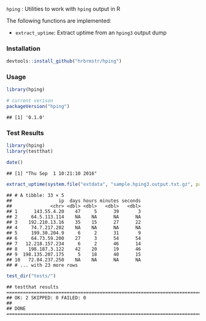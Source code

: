 
`hping` : Utilities to work with `hping` output in R

The following functions are implemented:

-   `extract_uptime`: Extract uptime from an `hping3` output dump

### Installation

``` r
devtools::install_github("hrbrmstr/hping")
```

### Usage

``` r
library(hping)

# current verison
packageVersion("hping")
```

    ## [1] '0.1.0'

### Test Results

``` r
library(hping)
library(testthat)

date()
```

    ## [1] "Thu Sep  1 10:21:10 2016"

``` r
extract_uptime(system.file("extdata", "sample.hping3.output.txt.gz", package="hping"))
```

    ## # A tibble: 33 × 5
    ##                 ip  days hours minutes seconds
    ##              <chr> <dbl> <dbl>   <dbl>   <dbl>
    ## 1      143.55.4.20    47     5      39       3
    ## 2     64.5.113.114    NA    NA      NA      NA
    ## 3    192.210.13.16    35    15      27      22
    ## 4     74.7.217.202    NA    NA      NA      NA
    ## 5     199.30.204.9     6     2      31       9
    ## 6     64.73.59.200    27     3      54      54
    ## 7   12.218.157.234     6     2      46      14
    ## 8    198.187.3.122    42    20      19      46
    ## 9  198.135.207.175     5    18      40      15
    ## 10   72.84.237.250    NA    NA      NA      NA
    ## # ... with 23 more rows

``` r
test_dir("tests/")
```

    ## testthat results ========================================================================================================
    ## OK: 2 SKIPPED: 0 FAILED: 0
    ## 
    ## DONE ===================================================================================================================
